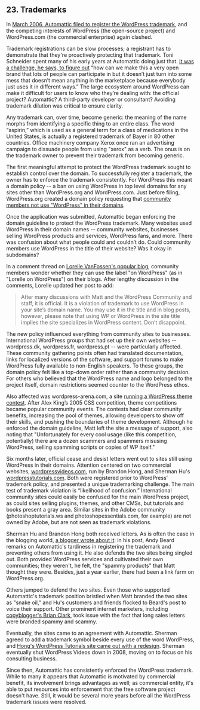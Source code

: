 ## 23. Trademarks

In <a href="http://www.trademarks411.com/marks/78826734">March 2006, Automattic filed to register the WordPress trademark</a>, and the competing interests of WordPress (the open-source project) and WordPress.com (the commercial enterprise) again clashed.

Trademark registrations can be slow processes; a registrant has to demonstrate that they're proactively protecting that trademark. Toni Schneider spent many of his early years at Automattic doing just that. <a href="http://archive.wordpress.org/interviews/2013_07_27_Schneider.html#L42">It was a challenge, he says, to figure out</a> “how can we make this a very open brand that lots of people can participate in but it doesn’t just turn into some mess that doesn’t mean anything in the marketplace because everybody just uses it in different ways.” The large ecosystem around WordPress can make it difficult for users to know who they’re dealing with: the official project? Automattic? A third-party developer or consultant? Avoiding trademark dilution was critical to ensure clarity.	

Any trademark can, over time, become generic: the meaning of the name morphs from identifying a specific thing to an entire class. The word “aspirin,” which is used as a general term for a class of medications in the United States, is actually a registered trademark of Bayer in 80 other countries. Office machinery company Xerox once ran an advertising campaign to dissuade people from using "xerox" as a verb. The onus is on the trademark owner to prevent their trademark from becoming generic. 

The first meaningful attempt to protect the WordPress trademark sought to establish control over the domain. To successfully register a trademark, the owner has to enforce the trademark consistently. For WordPress this meant a domain policy -- a ban on using WordPress in top level domains for any sites other than WordPress.org and WordPress.com. Just before filing, WordPress.org created a domain policy requesting that <a href="https://web.archive.org/web/20060221154915/http://wordpress.org/about/domains/">community members not use "WordPress" in their domains</a>. 
	
Once the application was submitted, Automattic began enforcing the domain guideline to protect the WordPress trademark. Many websites used WordPress in their domain names -- community websites, businesses selling WordPress products and services, WordPress fans, and more. There was confusion about what people could and couldn’t do. Could community members use WordPress in the title of their website? Was it okay in subdomains? 

In a comment thread on <a href="http://lorelle.wordpress.com/2006/10/26/using-wordpress-in-your-domain-name-dont/">Lorelle VanFossen's popular blog</a>, community members wonder whether they can use the label "on WordPress" (as in "Lorelle on WordPress") on their blogs. After lengthy discussion in the comments, Lorelle updated her post to add:

<blockquote>After many discussions with Matt and the WordPress Community and staff, it is official. It is a violation of trademark to use WordPress in your site’s domain name. You may use it in the title and in blog posts, however, please note that using WP or WordPress in the site title implies the site specializes in WordPress content. Don’t disappoint.</blockquote>

The new policy influenced everything from community sites to businesses. International WordPress groups that had set up their own websites -- wordpress.dk, wordpress.fr, wordpress.pt -- were particularly affected. These community gathering points often had translated documentation, links for localized versions of the software, and support forums to make WordPress fully available to non-English speakers. To these groups, the domain policy felt like a top-down order rather than a community decision. For others who believed that the WordPress name and logo belonged to the project itself, domain restrictions seemed counter to the WordPress ethos.

Also affected was wordpress-arena.com, a site <a href="https://web.archive.org/web/20060422014104/http://www.arenawp.com/?p=10">running a WordPress theme contest</a>. After Alex King’s 2005 CSS competition, theme competitions became popular community events. The contests had clear community benefits, increasing the pool of themes, allowing developers to show off their skills, and pushing the boundaries of theme development. Although he enforced the domain guideline, Matt left the site a message of support, also noting that "Unfortunately for every cool usage (like this competition, potentially) there are a dozen scammers and spammers misusing WordPress, selling spamming scripts or copies of WP itself."		

Six months later, official cease and desist letters went out to sites still using WordPress in their domains. Attention centered on two commercial websites, <a href="https://web.archive.org/web/20060402224841/http://wordpressvideos.com/">wordpressvideos.com</a>, run by Brandon Hong, and Sherman Hu's <a href="https://web.archive.org/web/20060705071350/http://www.wordpresstutorials.com/">wordpresstutorials.com</a>. Both were registered prior to WordPress’ trademark policy, and presented a unique trademarking challenge. The main test of trademark violation is “likelihood of confusion.” International community sites could easily be confused for the main WordPress project, as could sites selling plugins, themes, and other CMSs, but tutorials and books present a gray area. Similar sites in the Adobe community (photoshoptutorials.ws and photoshopessentials.com, for example) are not owned by Adobe, but are not seen as trademark violations. 

Sherman Hu and Brandon Hong both received letters. As is often the case in the blogging world, <a href="https://web.archive.org/web/20100217043501/http://andybeard.eu/112/wordpress-trademark-scammers.html">a blogger wrote about it</a>: in his post, Andy Beard remarks on Automattic's tardiness in registering the trademark and preventing others from using it. He also defends the two sites being singled out. Both provided WordPress services and cultivated their own communities; they weren't, he felt, the "spammy products" that Matt thought they were. Besides, just a year earlier, there had been a link farm on WordPress.org.		

Others jumped to defend the two sites. Even those who supported Automattic's trademark position bristled when Matt branded the two sites as "snake oil,” and Hu's customers and friends flocked to Beard's post to voice their support. Other prominent internet marketers, including <a href="http://www.copyblogger.com/does-your-copy-look-spammy/">copyblogger's Brian Clark</a>, took issue with the fact that long sales letters were branded spammy and scammy.

Eventually, the sites came to an agreement with Automattic. Sherman agreed to add a trademark symbol beside every use of the word WordPress, and <a href="https://web.archive.org/web/20061130162903/http://www.wordpresstutorials.com/?">Hong's WordPress Tutorials site came out with a redesign</a>. Sherman eventually shut WordPress Videos down in 2008, moving on to focus on his consulting business.

Since then, Automattic has consistently enforced the WordPress trademark. While to many it appears that Automattic is motivated by commercial benefit, its involvement brings advantages as well; as commercial entity, it's able to put resources into enforcement that the free software project doesn't have.  Still, it would be several more years before all the WordPress trademark issues were resolved.


